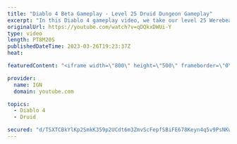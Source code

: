 ```yaml
---
title: "Diablo 4 Beta Gameplay - Level 25 Druid Dungeon Gameplay"
excerpt: "In this Diablo 4 gameplay video, we take our level 25 Werebear Druid build through one of Diablo 4's many dungeons. This build ..."
originalUrl: https://youtube.com/watch?v=qDQkxDWUi-Y
type: video
length: PT8M20S
publishedDateTime: 2023-03-26T19:23:37Z
heat: 

featuredContent: "<iframe width=\"800\" height=\"500\" frameborder=\"0\" src=\"https://www.youtube.com/embed/qDQkxDWUi-Y\" allow=\"accelerometer; autoplay; encrypted-media; gyroscope; picture-in-picture\" allowfullscreen></iframe>"

provider:
  name: IGN
  domain: youtube.com

topics:
  - Diablo 4
  - Druid

secured: "d/TSXTCBkYlKp2SmkK359p2UCdt6m3ZmvScFepfSBiFE678Keyn4q5v9PsNKwenQv/NnbeoQAlP9G7S37LsEWmzB4SZyfu6l2VeQuo1aDBa+7hLQn8ouzrhLsIqFXtFVSuVCIKNsoweBQq5lob5sHJbkQCwqWOZMdO8L/io3ylLyWVsMORxqNNxgs5JmZjgS02iRKzftrigQEI9W3/dq6PDDXV/H4FSquPAJoTTw/X9LsHd+AqM1eC4EdaBNflGjNpx6Ty5wb8t1BWk91nYHfHyBmBiKoFqADum5kmdpsRvMNlTauCorn9A4X2xek3h9gaqzhBI03B4eL4XSzajFyk+7R2K5CZkFuXSEk2mSrskGgoPzEySo9jT4Emsy56jempLUUPhkDxdZQehuZWvbbRh4Je3n12qgHbbUnlQJbren7a3SX7fknTr3YrTY0kcU;rJoan91UPp54x+GIbChZug=="
---
```


